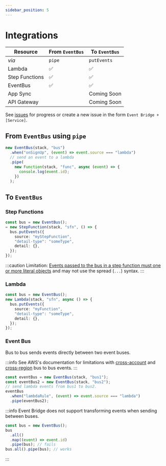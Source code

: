 ```yaml
---
sidebar_position: 5
---
```


# Integrations

| Resource       | From `EventBus` | To `EventBus` |
| -------------- | --------------- | ------------- |
| _via_          | `pipe`          | `putEvents`   |
| Lambda         | &#x2705;        | &#x2705;      |
| Step Functions | &#x2705;        | &#x2705;      |
| EventBus       | &#x2705;        | &#x2705;      |
| App Sync       |                 | Coming Soon   |
| API Gateway    |                 | Coming Soon   |

See [issues](https://github.com/functionless/functionless/issues?q=is%3Aissue+is%3Aopen+label%3Aevent-bridge) for progress or create a new issue in the form `Event Bridge + [Service]`.

## From `EventBus` using `pipe`

```ts
new EventBus(stack, "bus")
  .when("onSignUp", (event) => event.source === "lambda")
  // send an event to a lambda
  .pipe(
    new Function(stack, "func", async (event) => {
      console.log(event.id);
    })
  );
```

## To `EventBus`

### Step Functions

```ts
const bus = new EventBus();
= new StepFunction(stack, "sfn", () => {
  bus.putEvents({
    source: "myStepFunction",
    "detail-type": "someType",
    detail: {},
  });
});
```

:::caution
Limitation: [Events passed to the bus in a step function must one or more literal objects](./integrations#Events_passed-to_the_bus_in_a_step_function_must_literal_objects) and may not use the spread (`...`) syntax.
:::

### Lambda

```ts
const bus = new EventBus();
new Lambda(stack, "sfn", async () => {
  bus.putEvents({
    source: "myFunction",
    "detail-type": "someType",
    detail: {},
  });
});
```

### Event Bus

Bus to bus sends events directly between two event buses.

:::info
See AWS's documentation for limitations with [cross-account](https://docs.aws.amazon.com/eventbridge/latest/userguide/eb-bus-to-bus.html) and [cross-region](https://docs.aws.amazon.com/eventbridge/latest/userguide/eb-bus-to-bus.html) bus to bus events.
:::

```ts
const eventBus = new EventBus(stack, "bus1");
const eventBus2 = new EventBus(stack, "bus2");
// send lambda events from bus1 to bus2.
eventBus
  .when("lambdaRule", (event) => event.source === "lambda")
  .pipe(eventBus2);
```

:::info
Event Bridge does not support transforming events when sending between buses.

```ts
const bus = new EventBus();
bus
  .all()
  .map((event) => event.id)
  .pipe(bus); // fails
bus.all().pipe(bus); // works
```

:::
